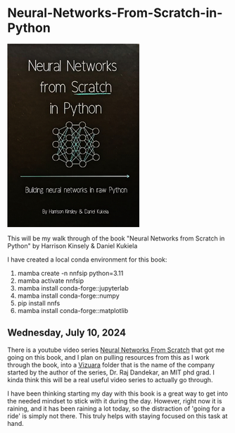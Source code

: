 # Neural-Networks-From-Scratch-in-Python

<img src="images/NeuralNetworksFromScratchInPython.jpg" alt="Neural Networks from Scratch in Python" width="300">

This will be my walk through of the book "Neural Networks from Scratch in Python" by Harrison Kinsely &amp; Daniel Kukiela

I have created a local conda environment for this book:

 1) mamba create -n nnfsip python=3.11
 2) mamba activate nnfsip
 3) mamba install conda-forge::jupyterlab
 4) mamba install conda-forge::numpy
 5) pip install nnfs
 6) mamba install conda-forge::matplotlib

## Wednesday, July 10, 2024

There is a youtube video series [Neural Networks From Scratch](https://www.youtube.com/playlist?list=PLPTV0NXA_ZSj6tNyn_UadmUeU3Q3oR-hu) that got me going on this book, and I plan on pulling resources from this as I work through the book, into a [Vizuara](https://vizuara.ai/) folder that is the name of the company started by the author of the series, Dr. Raj Dandekar, an MIT phd grad. I kinda think this will be a real useful video series to actually go through.

I have been thinking starting my day with this book is a great way to get into the needed mindset to stick with it during the day. However, right now it is raining, and it has been raining a lot today, so the distraction of 'going for a ride' is simply not there. This truly helps with staying focused on this task at hand. 